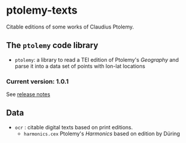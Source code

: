 # ptolemy-texts

Citable editions of some works of Claudius Ptolemy.



## The `ptolemy` code library

- `ptolemy`: a library to read a TEI edition of Ptolemy's *Geography* and parse it into a data set of points with lon-lat locations


### Current version:  1.0.1

See [release notes](releases.md)

## Data


- `ocr` : citable digital texts based on print editions.
    - `harmonics.cex`  Ptolemy's *Harmonics* based on edition by Düring
